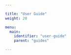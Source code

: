 ```yaml
---

title: "User Guide"
weight: 20

menu:
  main:
    identifier: "user-guide"
    parent: "guides"

---
```


